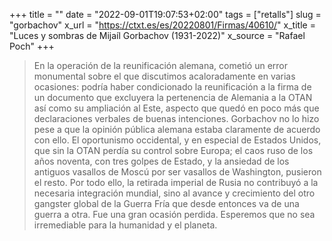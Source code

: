 +++
title = ""
date = "2022-09-01T19:07:53+02:00"
tags = ["retalls"]
slug = "gorbachov"
x_url = "https://ctxt.es/es/20220801/Firmas/40610/"
x_title = "Luces y sombras de Mijaíl Gorbachov (1931-2022)"
x_source = "Rafael Poch"
+++


> En la operación de la reunificación alemana, cometió un error monumental sobre el que discutimos acaloradamente en varias ocasiones: podría haber condicionado la reunificación a la firma de un documento que excluyera la pertenencia de Alemania a la OTAN así como su ampliación al Este, aspecto que quedó en poco más que declaraciones verbales de buenas intenciones. Gorbachov no lo hizo pese a que la opinión pública alemana estaba claramente de acuerdo con ello. El oportunismo occidental, y en especial de Estados Unidos, que sin la OTAN perdía su control sobre Europa; el caos ruso de los años noventa, con tres golpes de Estado, y la ansiedad de los antiguos vasallos de Moscú por ser vasallos de Washington, pusieron el resto. Por todo ello, la retirada imperial de Rusia no contribuyó a la necesaria integración mundial, sino al avance y crecimiento del otro gangster global de la Guerra Fría que desde entonces va de una guerra a otra. Fue una gran ocasión perdida. Esperemos que no sea irremediable para la humanidad y el planeta.
